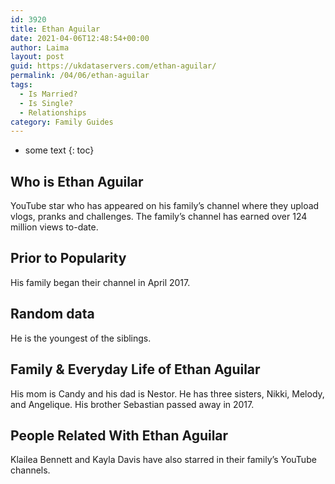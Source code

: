 ```yaml
---
id: 3920
title: Ethan Aguilar
date: 2021-04-06T12:48:54+00:00
author: Laima
layout: post
guid: https://ukdataservers.com/ethan-aguilar/
permalink: /04/06/ethan-aguilar
tags:
  - Is Married?
  - Is Single?
  - Relationships
category: Family Guides
---
```


* some text
{: toc}


## Who is Ethan Aguilar
                  
                  
                  
YouTube star who has appeared on his family&#8217;s channel where they upload vlogs, pranks and challenges. The family&#8217;s channel has earned over 124 million views to-date.
                  
              
            
              
            
                
                
                
## Prior to Popularity
                  
                  
                  
His family began their channel in April 2017.
                  
              
            
              
            
                
                
                
## Random data
                  
                  
                  
He is the youngest of the siblings. 
                  
              
            
              
            
                
                
                
## Family & Everyday Life of Ethan Aguilar
                  
                  
                  
His mom is Candy and his dad is Nestor. He has three sisters, Nikki, Melody, and Angelique. His brother Sebastian passed away in 2017.
                  
              
            
              
            
                
                
                
## People Related With Ethan Aguilar
                  
                  
                  
Klailea Bennett and Kayla Davis have also starred in their family&#8217;s YouTube channels. 
                  
              
            
              
            
                
              
            
              
              
            
            
              
            
          
          
          